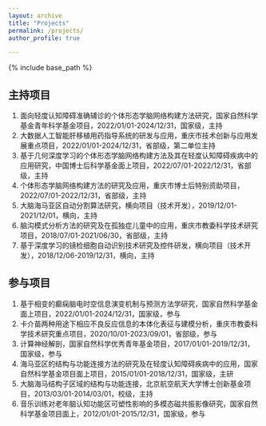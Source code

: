```yaml
---
layout: archive
title: "Projects"
permalink: /projects/
author_profile: true

---
```


{% include base_path %}



## 主持项目

1. 面向轻度认知障碍准确辅诊的个体形态学脑网络构建方法研究，国家自然科学基金青年科学基金项目，2022/01/01-2024/12/31，国家级，主持
2. 大数据人工智能肝移植用药指导系统的研发与应用，重庆市技术创新与应用发展重点项目，2022/01/01-2024/12/31，省部级，第二单位主持
3. 基于几何深度学习的个体形态学脑网络构建方法及其在轻度认知障碍疾病中的应用研究，中国博士后科学基金面上项目，2022/07/01-2022/12/31，省部级，主持
4. 个体形态学脑网络构建方法的研究及应用，重庆市博士后特别资助项目，2022/07/01-2022/12/31，省部级，主持
5. 大脑海马亚区自动分割算法研究，横向项目（技术开发），2019/12/01-2021/12/01，横向，主持
6. 脑沟模式分析方法的研究及在孤独症儿童中的应用，重庆市教委科学技术研究项目，2018/07/01-2021/06/30，省部级，主持
7. 基于深度学习的镜检细胞自动识别技术研究及控件研发，横向项目（技术开发），2018/12/06-2019/12/31，横向，主持

## 参与项目

1. 基于相变的癫痫脑电时空信息演变机制与预测方法学研究，国家自然科学基金面上项目，2022/01/01-2024/12/31，国家级，参与
2. 卡介苗两种用途下相应不良反应信息的本体化表征与建模分析，重庆市教委科学技术研究重点项目，2020/10/01-2023/09/01，省部级，参与
3. 计算神经解剖，国家自然科学优秀青年基金项目，2017/01/01-2019/12/31，国家级，参与
4. 海马亚区的结构与功能连接方法的研究及在轻度认知障碍疾病中的应用，国家自然科学基金项目面上项目，2015/01/01-2018/12/31，国家级，主研
5. 大脑海马结构子区域的结构与功能连接，北京航空航天大学博士创新基金项目，2013/03/01-2014/03/01，校级，主持
6. 音乐训练对老年脑认知功能区可塑性影响的多模态磁共振影像研究，国家自然科学基金项目面上，2012/01/01-2015/12/31，国家级，参与
